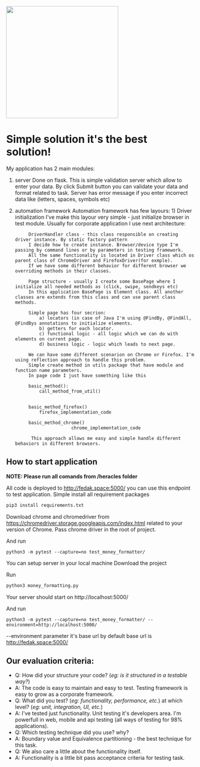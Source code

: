 <img src="https://upload.wikimedia.org/wikipedia/commons/4/48/Twelve_Labours_Altemps_Inv8642.jpg" height="300px"/>

# Simple solution it's the best solution!

My application has 2 main modules:

1) server
    Done on flask. This is simple validation server which allow to enter your data.
    By click Submit button you can validate your data and format related to task.
    Server has error message if you enter incorrect data like (letters, spaces, symbols etc)

2) automation framework
    Automation framework has few layours:
        1) Driver initialization
            I've make this layour very simple - just initialize browser in test module.
            Usually for corporate application I use next architecture:

            DriverHandler class - this class responsible on creating driver instance. By static factory pattern
            I decide how to create instance. Browser/device type I'm passing by command lines or by parameters in testing framework.
            All the same functionality is located in Driver class which os parent class of ChromeDriver and FirefoxDriver(for exmple).
            If we have some different behavior for different browser we overriding methods in their classes.

            Page structure - usually I create some BasePage where I initialize all needed methods as (click, swipe, sendkeys etc)
            In this application BasePage is Element class. All another classes are extends from this class and can use parent class methods.

            Simple page has four secrion:
                a) locators (in case of Java I'm using @FindBy, @FindAll, @FindBys annotations to initialize elements.
                b) getters for each locator.
                c) functional logic - all logic which we can do with elements on current page.
                d) business logic - logic which leads to next page.

            We can have some different scenarion on Chrome or Firefox. I'm using reflection approach to handle this problem.
            Simple create method in utils package that have module and function name parameters.
            In page code I just have something like this

            basic_method():
                call_method_from_util()


            basic_method_firefox()
                firefox_implementation_code

            basic_method_chrome()
                            chrome_implementation_code

             This approach allows me easy and simple handle different behaviors in different browsers.



## How to start application

**NOTE: Please run all comands from /heracles folder**

All code is deployed to http://fedak.space:5000/ you can use this endpoint to test application.
Simple install all requirement packages

```python
pip3 install requirements.txt
```

Download chrome and chromedriver from https://chromedriver.storage.googleapis.com/index.html related to your version of Chrome.
Pass chrome driver in the root of project.

And run
```shell
python3 -m pytest --capture=no test_money_formatter/
```

You can setup server in your local machine
Download the project

Run
```python
python3 money_formatting.py
```

Your server should start on http://localhost:5000/

And run
```shell
python3 -m pytest --capture=no test_money_formatter/ --environment=http://localhost:5000/
```

--environment parameter it's base url by default base url is http://fedak.space:5000/


## Our evaluation criteria:

- Q: How did your structure your code? (*eg: is it structured in a testable way?*)
- A: The code is easy to maintain and easy to test. Testing framework is easy to grow as a corporate framework.
- Q: What did you test? (*eg: functionality, performance, etc.*) at which level? (*eg: unit, integration, UI, etc.*)
- A: I've tested just functionality. Unit testing it's developers area. I'm powerfull in web, mobile and api testing (all ways of testing for 98% applications).
- Q: Which testing technique did you use? why?
- A: Boundary value and Equivalence partitioning - the best technique for this task.
- Q: We also care a little about the functionality itself.
- A: Functionality is a little bit pass acceptance criteria for testing task.
